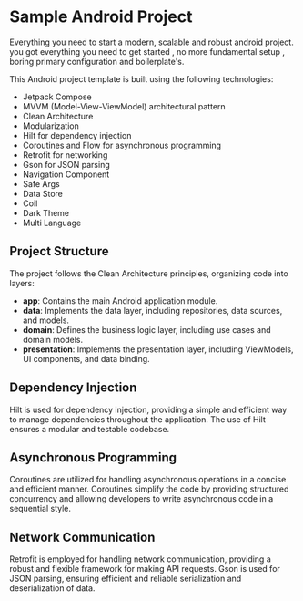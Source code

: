 # Sample Android Project

Everything you need to start a modern, scalable and robust android project.
you got everything you need to get started , no more fundamental setup , boring primary
configuration and boilerplate's.

This Android project template is built using the following technologies:

- Jetpack Compose 
- MVVM (Model-View-ViewModel) architectural pattern
- Clean Architecture
- Modularization
- Hilt for dependency injection
- Coroutines and Flow for asynchronous programming
- Retrofit for networking
- Gson for JSON parsing
- Navigation Component
- Safe Args
- Data Store
- Coil
- Dark Theme
- Multi Language

## Project Structure

The project follows the Clean Architecture principles, organizing code into layers:

- **app**: Contains the main Android application module.
- **data**: Implements the data layer, including repositories, data sources, and models.
- **domain**: Defines the business logic layer, including use cases and domain models.
- **presentation**: Implements the presentation layer, including ViewModels, UI components, and data binding.

## Dependency Injection

Hilt is used for dependency injection, providing a simple and efficient way to manage dependencies throughout the application. The use of Hilt ensures a modular and testable codebase.

## Asynchronous Programming

Coroutines are utilized for handling asynchronous operations in a concise and efficient manner. Coroutines simplify the code by providing structured concurrency and allowing developers to write asynchronous code in a sequential style.

## Network Communication

Retrofit is employed for handling network communication, providing a robust and flexible framework for making API requests. Gson is used for JSON parsing, ensuring efficient and reliable serialization and deserialization of data.
